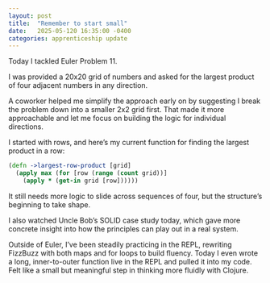 ```yaml
---
layout: post
title:  "Remember to start small"
date:   2025-05-120 16:35:00 -0400
categories: apprenticeship update
---
```

Today I tackled Euler Problem 11.

I was provided a 20x20 grid of numbers and asked
for the largest product of four adjacent numbers
in any direction.

A coworker helped me simplify the approach early
on by suggesting I break the problem down into a
smaller 2x2 grid first. That made it more
approachable and let me focus on building the
logic for individual directions.

I started with rows, and here’s my current
function for finding the largest product in
a row:
```clojure
(defn ->largest-row-product [grid]
  (apply max (for [row (range (count grid))]
    (apply * (get-in grid [row])))))

```
It still needs more logic to slide across sequences
of four, but the structure’s beginning to take shape.

I also watched Uncle Bob’s SOLID case study today,
which gave more concrete insight into how the
principles can play out in a real system.

Outside of Euler, I’ve been steadily practicing
in the REPL, rewriting FizzBuzz with both maps
and for loops to build fluency. Today I even
wrote a long, inner-to-outer function live in
the REPL and pulled it into my code. Felt
like a small but meaningful step in thinking
more fluidly with Clojure.